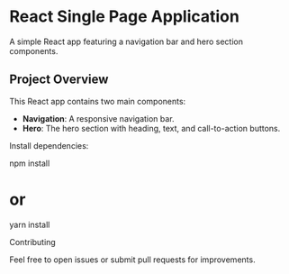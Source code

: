 # React Single Page Application

A simple React app featuring a navigation bar and hero section components.

## Project Overview

This React app contains two main components:
- **Navigation**: A responsive navigation bar.
- **Hero**: The hero section with heading, text, and call-to-action buttons.

Install dependencies:

npm install
# or
yarn install

Contributing

Feel free to open issues or submit pull requests for improvements.
